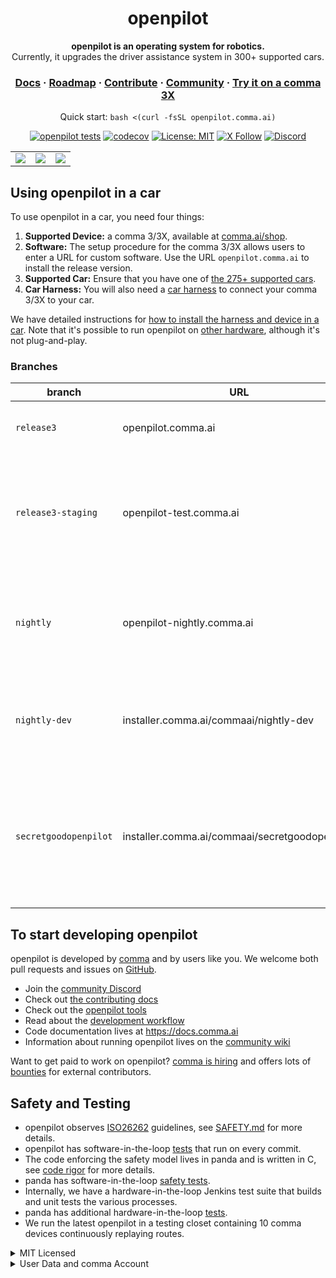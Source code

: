 <div align="center" style="text-align: center;">

<h1>openpilot</h1>

<p>
  <b>openpilot is an operating system for robotics.</b>
  <br>
  Currently, it upgrades the driver assistance system in 300+ supported cars.
</p>

<h3>
  <a href="https://docs.comma.ai">Docs</a>
  <span> · </span>
  <a href="https://docs.comma.ai/contributing/roadmap/">Roadmap</a>
  <span> · </span>
  <a href="https://github.com/commaai/openpilot/blob/master/docs/CONTRIBUTING.md">Contribute</a>
  <span> · </span>
  <a href="https://discord.comma.ai">Community</a>
  <span> · </span>
  <a href="https://comma.ai/shop">Try it on a comma 3X</a>
</h3>

Quick start: `bash <(curl -fsSL openpilot.comma.ai)`

[![openpilot tests](https://github.com/commaai/openpilot/actions/workflows/selfdrive_tests.yaml/badge.svg)](https://github.com/commaai/openpilot/actions/workflows/selfdrive_tests.yaml)
[![codecov](https://codecov.io/gh/commaai/openpilot/branch/master/graph/badge.svg)](https://codecov.io/gh/commaai/openpilot)
[![License: MIT](https://img.shields.io/badge/License-MIT-yellow.svg)](LICENSE)
[![X Follow](https://img.shields.io/twitter/follow/comma_ai)](https://x.com/comma_ai)
[![Discord](https://img.shields.io/discord/469524606043160576)](https://discord.comma.ai)

</div>

<table>
  <tr>
    <td><a href="https://youtu.be/NmBfgOanCyk" title="Video By Greer Viau"><img src="https://github.com/commaai/openpilot/assets/8762862/2f7112ae-f748-4f39-b617-fabd689c3772"></a></td>
    <td><a href="https://youtu.be/VHKyqZ7t8Gw" title="Video By Logan LeGrand"><img src="https://github.com/commaai/openpilot/assets/8762862/92351544-2833-40d7-9e0b-7ef7ae37ec4c"></a></td>
    <td><a href="https://youtu.be/SUIZYzxtMQs" title="A drive to Taco Bell"><img src="https://github.com/commaai/openpilot/assets/8762862/05ceefc5-2628-439c-a9b2-89ce77dc6f63"></a></td>
  </tr>
</table>


Using openpilot in a car
------

To use openpilot in a car, you need four things:
1. **Supported Device:** a comma 3/3X, available at [comma.ai/shop](https://comma.ai/shop/comma-3x).
2. **Software:** The setup procedure for the comma 3/3X allows users to enter a URL for custom software. Use the URL `openpilot.comma.ai` to install the release version.
3. **Supported Car:** Ensure that you have one of [the 275+ supported cars](docs/CARS.md).
4. **Car Harness:** You will also need a [car harness](https://comma.ai/shop/car-harness) to connect your comma 3/3X to your car.

We have detailed instructions for [how to install the harness and device in a car](https://comma.ai/setup). Note that it's possible to run openpilot on [other hardware](https://blog.comma.ai/self-driving-car-for-free/), although it's not plug-and-play.

### Branches
| branch           | URL                                    | description                                                                         |
|------------------|----------------------------------------|-------------------------------------------------------------------------------------|
| `release3`         | openpilot.comma.ai                      | This is openpilot's release branch.                                                 |
| `release3-staging` | openpilot-test.comma.ai                | This is the staging branch for releases. Use it to get new releases slightly early. |
| `nightly`          | openpilot-nightly.comma.ai             | This is the bleeding edge development branch. Do not expect this to be stable.      |
| `nightly-dev`      | installer.comma.ai/commaai/nightly-dev | Same as nightly, but includes experimental development features for some cars.      |
| `secretgoodopenpilot` | installer.comma.ai/commaai/secretgoodopenpilot | This is a preview branch from the autonomy team where new driving models get merged earlier than master. |

To start developing openpilot
------

openpilot is developed by [comma](https://comma.ai/) and by users like you. We welcome both pull requests and issues on [GitHub](http://github.com/commaai/openpilot).

* Join the [community Discord](https://discord.comma.ai)
* Check out [the contributing docs](docs/CONTRIBUTING.md)
* Check out the [openpilot tools](tools/)
* Read about the [development workflow](docs/WORKFLOW.md)
* Code documentation lives at https://docs.comma.ai
* Information about running openpilot lives on the [community wiki](https://github.com/commaai/openpilot/wiki)

Want to get paid to work on openpilot? [comma is hiring](https://comma.ai/jobs#open-positions) and offers lots of [bounties](https://comma.ai/bounties) for external contributors.

Safety and Testing
----

* openpilot observes [ISO26262](https://en.wikipedia.org/wiki/ISO_26262) guidelines, see [SAFETY.md](docs/SAFETY.md) for more details.
* openpilot has software-in-the-loop [tests](.github/workflows/selfdrive_tests.yaml) that run on every commit.
* The code enforcing the safety model lives in panda and is written in C, see [code rigor](https://github.com/commaai/panda#code-rigor) for more details.
* panda has software-in-the-loop [safety tests](https://github.com/commaai/panda/tree/master/tests/safety).
* Internally, we have a hardware-in-the-loop Jenkins test suite that builds and unit tests the various processes.
* panda has additional hardware-in-the-loop [tests](https://github.com/commaai/panda/blob/master/Jenkinsfile).
* We run the latest openpilot in a testing closet containing 10 comma devices continuously replaying routes.

<details>
<summary>MIT Licensed</summary>

openpilot is released under the MIT license. Some parts of the software are released under other licenses as specified.

Any user of this software shall indemnify and hold harmless Comma.ai, Inc. and its directors, officers, employees, agents, stockholders, affiliates, subcontractors and customers from and against all allegations, claims, actions, suits, demands, damages, liabilities, obligations, losses, settlements, judgments, costs and expenses (including without limitation attorneys’ fees and costs) which arise out of, relate to or result from any use of this software by user.

**THIS IS ALPHA QUALITY SOFTWARE FOR RESEARCH PURPOSES ONLY. THIS IS NOT A PRODUCT.
YOU ARE RESPONSIBLE FOR COMPLYING WITH LOCAL LAWS AND REGULATIONS.
NO WARRANTY EXPRESSED OR IMPLIED.**
</details>

<details>
<summary>User Data and comma Account</summary>

By default, openpilot uploads the driving data to our servers. You can also access your data through [comma connect](https://stable.konik.ai/). We use your data to train better models and improve openpilot for everyone.

openpilot is open source software: the user is free to disable data collection if they wish to do so.

openpilot logs the road-facing cameras, CAN, GPS, IMU, magnetometer, thermal sensors, crashes, and operating system logs.
The driver-facing camera is only logged if you explicitly opt-in in settings. The microphone is not recorded.

By using openpilot, you agree to [our Privacy Policy](https://comma.ai/privacy). You understand that use of this software or its related services will generate certain types of user data, which may be logged and stored at the sole discretion of comma. By accepting this agreement, you grant an irrevocable, perpetual, worldwide right to comma for the use of this data.
</details>
